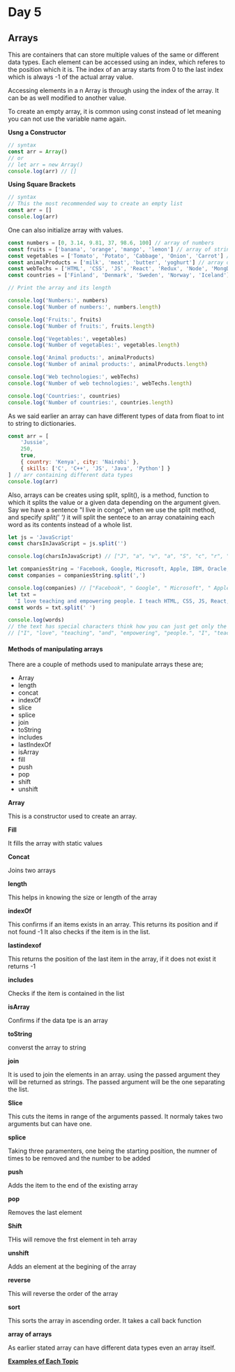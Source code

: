 # Day 5 

## Arrays 

This are containers that can store multiple values of the same or different data types. Each element can be accessed using an index, which referes to the position which it is. The index of an array starts from 0 to the last index which is always -1 of the actual array value. 

Accessing elements in a n Array is through using the index of the array. It can be as well modified to another value.

To create an empty array, it is common using const instead of let meaning you can not use the variable name again. 

**Usng a Constructor**
```js
// syntax
const arr = Array()
// or
// let arr = new Array()
console.log(arr) // []
```
**Using Square Brackets**
```js
// syntax
// This the most recommended way to create an empty list
const arr = []
console.log(arr)
```

One can also initialize array with values. 

```js
const numbers = [0, 3.14, 9.81, 37, 98.6, 100] // array of numbers
const fruits = ['banana', 'orange', 'mango', 'lemon'] // array of strings, fruits
const vegetables = ['Tomato', 'Potato', 'Cabbage', 'Onion', 'Carrot'] // array of strings, vegetables
const animalProducts = ['milk', 'meat', 'butter', 'yoghurt'] // array of strings, products
const webTechs = ['HTML', 'CSS', 'JS', 'React', 'Redux', 'Node', 'MongDB'] // array of web technologies
const countries = ['Finland', 'Denmark', 'Sweden', 'Norway', 'Iceland'] // array of strings, countries

// Print the array and its length

console.log('Numbers:', numbers)
console.log('Number of numbers:', numbers.length)

console.log('Fruits:', fruits)
console.log('Number of fruits:', fruits.length)

console.log('Vegetables:', vegetables)
console.log('Number of vegetables:', vegetables.length)

console.log('Animal products:', animalProducts)
console.log('Number of animal products:', animalProducts.length)

console.log('Web technologies:', webTechs)
console.log('Number of web technologies:', webTechs.length)

console.log('Countries:', countries)
console.log('Number of countries:', countries.length)
```

As we said earlier an array can have different types of data from float to int to string to dictionaries.

```js
const arr = [
    'Jussie',
    250,
    true,
    { country: 'Kenya', city: 'Nairobi' },
    { skills: ['C', 'C++', 'JS', 'Java', 'Python'] }
] // arr containing different data types
console.log(arr)
```

Also, arrays can be creates using split, split(), is a method, function to which it splits the value or a given data depending on the argument given. Say we have a sentence "I live in congo", when we use the split method, and specify _split(' ')_ it will split the sentece to an array conataining each word as its contents instead of a whole list.

```js
let js = 'JavaScript'
const charsInJavaScript = js.split('')

console.log(charsInJavaScript) // ["J", "a", "v", "a", "S", "c", "r", "i", "p", "t"]

let companiesString = 'Facebook, Google, Microsoft, Apple, IBM, Oracle, Amazon'
const companies = companiesString.split(',')

console.log(companies) // ["Facebook", " Google", " Microsoft", " Apple", " IBM", " Oracle", " Amazon"]
let txt =
  'I love teaching and empowering people. I teach HTML, CSS, JS, React, Python.'
const words = txt.split(' ')

console.log(words)
// the text has special characters think how you can just get only the words
// ["I", "love", "teaching", "and", "empowering", "people.", "I", "teach", "HTML,", "CSS,", "JS,", "React,", "Python"]
```

#### Methods of manipulating arrays 

There are a couple of methods used to manipulate arrays these are;
- Array
- length 
- concat 
- indexOf
- slice
- splice
- join
- toString 
- includes 
- lastIndexOf
- isArray 
- fill
- push 
- pop 
- shift 
- unshift 

**Array**

This is a constructor used to create an array.

**Fill**

It fills the array with static values

**Concat**

Joins two arrays 

**length**

This helps in knowing the size or length of the array 

**indexOf**

This confirms if an items exists in an array. This returns its position and if not found -1
It also checks if the item is in the list.

**lastindexof**

This returns the position of the last item in the array, if it does not exist it returns -1 

**includes**

Checks if the item is contained in the list

**isArray**

Confirms if the data tpe is an array 

**toString**

converst the array to string 

**join**

It is used to join the elements in an array. using the passed argument they will be returned as strings. The passed argument will be the one separating the list.

**Slice**

This cuts the items in range of the arguments passed. It normaly takes two arguments but can have one. 

**splice**

Taking three paramenters, one being the starting position, the numner of times to be removed and the number to be added

**push**

Adds the item to the end of the existing array 

**pop**

Removes the last element 

**Shift**

THis will remove the frst element in teh array 

**unshift**

Adds an element at the begining of the array

**reverse**

This will reverse the order of the array

**sort**

This sorts the array in ascending order. It takes a call back function

**array of arrays**

As earlier stated array can have different data types even an array itself. 

[**Examples of Each Topic**](./example.js)